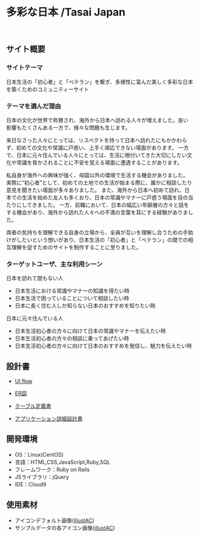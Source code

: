 # 多彩な日本 /Tasai Japan

​
## サイト概要
### サイトテーマ
日本生活の「初心者」と「ベテラン」を繋ぎ、多様性に富んだ美しく多彩な日本を築くためのコミュニティーサイト
​
### テーマを選んだ理由
日本の文化が世界で称賛され、海外から日本へ訪れる人々が増えました。良い影響もたくさんある一方で、様々な問題も生じます。

来日なさった人々にとっては、リスペクトを持って日本へ訪れたにもかかわらず、初めての文化や常識に戸惑い、上手く順応できない場面があります。
一方で、日本に元々住んでいる人々にとっては、生活に根付いてきた大切にしたい文化や常識を脅かされることに不安を覚える場面に遭遇することがあります。

私自身が海外への興味が強く、母国以外の環境で生活する機会がありました。
実際に”初心者”として、初めての土地での生活が始まる際に、誰かに相談したり意見を聞きたい場面が多々ありました。
また、海外から日本へ初めて訪れ、日本での生活を始めた友人も多くおり、日本の常識やマナーに戸惑う場面を目の当たりにしてきました。
一方、前職において、日本の幅広い年齢層の方々と話をする機会があり、海外から訪れた人々への不満の言葉を耳にする経験がありました。

両者の気持ちを理解できる自身の立場から、全員が互いを理解し合うための手助けがしたいという想いがあり、日本生活の「初心者」と「ベテラン」の間での相互理解を促すためのサイトを制作することに至りました。
​

### ターゲットユーザ、主な利用シーン
日本を訪れて間もない人
- 日本生活における常識やマナーの知識を得たい時
- 日本生活で困っていることについて相談したい時
- 日本に長く住む人しか知らない日本のおすすめを知りたい時

日本に元々住んでいる人
- 日本生活初心者の方々に向けて日本の常識やマナーを伝えたい時
- 日本生活初心者の方々の相談に乗ってあげたい時
- 日本生活初心者の方々に向けて日本のおすすめを発信し、魅力を伝えたい時
​
## 設計書
- [UI flow](https://drive.google.com/file/d/1Xsy9hlnE58SA3ef4Wai-Wkb-LZytL5dW/view?usp=sharing)

- [ER図](https://drive.google.com/file/d/1gAZHHiRnKwPMgy-c4J3Vs8n52jfqGiAn/view?usp=sharing)

- [テーブル定義書](https://docs.google.com/spreadsheets/d/1GZ96y44L9wB1F5dxZzIp8NPVm2jfN4naFiKuUNCjv9g/edit?usp=sharing)

- [アプリケーション詳細設計書](https://docs.google.com/spreadsheets/d/1zb_RIa7NAd_15SDPLVpoQ4k6yhgtl-jUilJD33MpGNY/edit?usp=sharing)

## 開発環境
- OS：Linux(CentOS)
- 言語：HTML,CSS,JavaScript,Ruby,SQL
- フレームワーク：Ruby on Rails
- JSライブラリ：jQuery
- IDE：Cloud9
​
## 使用素材
- アイコンデフォルト画像([illustAC](https://www.ac-illust.com/))
- サンプルデータの各アイコン画像([illustAC](https://www.ac-illust.com/))
